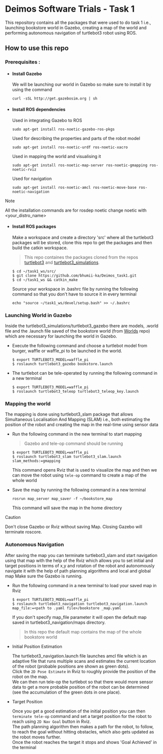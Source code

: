 # Deimos Software Trials - Task 1
This repository contains all the packages that were used to do task 1 i.e., launching bookstore world in Gazebo, creating a map of the world and performing autonomous navigation of turtlebot3 robot using ROS.
## How to use this repo
### Prerequisites :
- #### Install Gazebo
  We will be launching our world in Gazebo so make sure to install it by using the command 
  ```
  curl -sSL http://get.gazebosim.org | sh
  ```
- #### Install ROS dependencies
  Used in integrating Gazebo to ROS
  ```
  sudo apt-get install ros-noetic-gazebo-ros-pkgs
  ```
  Used for describing the properties and parts of the robot model
  ```
  sudo apt-get install ros-noetic-urdf ros-noetic-xacro
  ```
  Used in mapping the world and visualising it
  ```
  sudo apt-get install ros-noetic-map-server ros-noetic-gmapping ros-noetic-rviz
  ```
  Used for navigation
  ```
  sudo apt-get install ros-noetic-amcl ros-noetic-move-base ros-noetic-navigation
  ```
> [!NOTE]
> All the installation commands are for rosdep noetic change noetic with <your_distro_name>
- #### Install ROS packages
  Make a workspace and create a directory 'src' where all the turtlebot3 packages will be stored, clone this repo to get the packages and then build the catkin workspace.
  > This repo containes the packages cloned from the repos [turtlebot3](https://github.com/ROBOTIS-GIT/turtlebot3.git) and [turtlebot3_simulations](https://github.com/ROBOTIS-GIT/turtlebot3_simulations.git).
  
  ```
  $ cd ~/task1_ws/src/
  $ git clone https://github.com/bhumii-ka/Deimos_task1.git
  $ cd ~/task1_ws && catkin_make
  ```
  Source your workspace in .bashrc file by running the following command so that you don't have to source it in every terminal
  ```
  echo "source ~/task1_ws/devel/setup.bash" >> ~/.bashrc
  ```
### Launching World in Gazebo
Inside the turtlebot3_simulations/turtlebot3_gazebo there are models, .world file and the .launch file saved of the bookstore world (from [Worlds](https://github.com/mlherd/Dataset-of-Gazebo-Worlds-Models-and-Maps) repo) which are necessary for launching the world in Gazebo. <br>

- Execute the following command and choose a turtlebot model from burger, waffle or waffle_pi to be launched in the world.
  ```
  $ export TURTLEBOT3_MODEL=waffle_pi
  $ roslaunch turtlebot3_gazebo bookstore.launch
  ```

- The turtlebot can be tele-operated by running the following command in a new terminal
  ```
  $ export TURTLEBOT3_MODEL=waffle_pi
  $ roslaunch turtlebot3_teleop turtlebot3_teleop_key.launch
  ```
### Mapping the world
The mapping is done using turtlebot3_slam package that allows Simultaneous Localisation And Mapping (SLAM) i.e., both estimating the position of the robot and creating the map in the real-time using sensor data

- Run the following command in the new terminal to start mapping
  > Gazebo and tele-op command should be running
  
  ```
  $ export TURTLEBOT3_MODEL=waffle_pi
  $ roslaunch turtlebot3_slam turtlebot3_slam.launch slam_methods:=gmapping
  ```
  This command opens Rviz that is used to visualize the map and then we can move the robot using ```tele-op``` command to create a map of the whole world
  
- Save the map by running the following command in a new terminal
  
  ```
  rosrun map_server map_saver -f ~/bookstore_map
  ```
  This command will save the map in the home directory
> [!Caution]
> Don't close Gazebo or Rviz without saving Map. Closing Gazebo will terminate roscore.

### Autonomous Navigation
After saving the map you can terminate turtlebot3_slam and start navigation using that map with the help of the Rviz which allows you to set initial and target positions in terms of x,y and rotation of the robot and autonomously navigate it with the help of path planning algorithms and local and global map
Make sure the Gazebo is running.
- Run the following command in a new terminal to load your saved map in Rviz
  ```
  $ export TURTLEBOT3_MODEL=waffle_pi
  $ roslaunch turtlebot3_navigation turtlebot3_navigation.launch map_file:=<path to .yaml file>/bookstore _map.yaml
  ```
  If you don't specify map_file parameter it will open the default map saved in turtlebot3_navigation/maps directory.
  > In this repo the default map contains the map of the whole bookstore world

- Initial Position Estimation
  
  The turtlebot3_navigation.launch file launches amcl file which is an adaptive file that runs multiple scans and estimates the current location of the robot (probable positions are shown as green dots).
  <br>Click the ```2D Pose Estimate``` in Rviz to roughly provide the position of the robot on the map.<br>
  We can then run tele-op the turtlebot so that there would more sensor data to get a more probable position of the robot can be determined (see the accumulation of the green dots in one place).

- Target Position
  
  Once you get a good estimation of the initial position you can then `terminate tele-op` command and set a target position for the robot to reach using ```2D Nav Goal``` button in Rviz.
  <br>The path planning algorithm then makes a path for the robot, to follow, to reach the goal without hitting obstacles, which also gets updated as the robot moves further.<br>
  Once the robot reaches the target it stops and shows 'Goal Achieved' in the terminal
  
  
